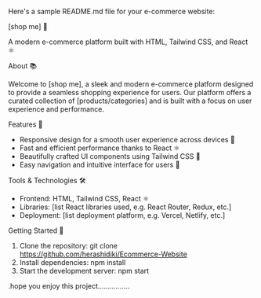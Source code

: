 
Here's a sample README.md file for your e-commerce website:

[shop me] 🚀

A modern e-commerce platform built with HTML, Tailwind CSS, and React ⚛

About 📚

Welcome to [shop me], a sleek and modern e-commerce platform designed to provide a seamless shopping experience for users. Our platform offers a curated collection of [products/categories] and is built with a focus on user experience and performance.

Features 🎉

- Responsive design for a smooth user experience across devices 📱
- Fast and efficient performance thanks to React ⚛
- Beautifully crafted UI components using Tailwind CSS 💅
- Easy navigation and intuitive interface for users 👥

Tools & Technologies 🛠

- Frontend: HTML, Tailwind CSS, React ⚛
- Libraries: [list React libraries used, e.g. React Router, Redux, etc.]
- Deployment: [list deployment platform, e.g. Vercel, Netlify, etc.]

Getting Started 🚀

1. Clone the repository: git clone https://github.com/herashidiki/Ecommerce-Website
2. Install dependencies: npm install
3. Start the development server: npm start

.hope you enjoy this project................


